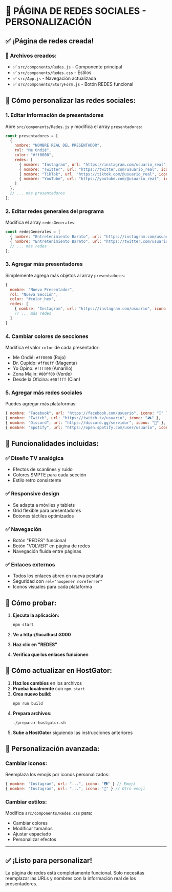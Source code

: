 # 📱 PÁGINA DE REDES SOCIALES - PERSONALIZACIÓN

## ✅ ¡Página de redes creada!

### 📁 Archivos creados:
- ✅ `src/components/Redes.js` - Componente principal
- ✅ `src/components/Redes.css` - Estilos
- ✅ `src/App.js` - Navegación actualizada
- ✅ `src/components/StoryForm.js` - Botón REDES funcional

## 🔧 Cómo personalizar las redes sociales:

### 1. Editar información de presentadores
Abre `src/components/Redes.js` y modifica el array `presentadores`:

```javascript
const presentadores = [
  {
    nombre: "NOMBRE REAL DEL PRESENTADOR",
    rol: "Me Ondié",
    color: "#ff0000",
    redes: [
      { nombre: "Instagram", url: "https://instagram.com/usuario_real", icono: "📷" },
      { nombre: "Twitter", url: "https://twitter.com/usuario_real", icono: "🐦" },
      { nombre: "TikTok", url: "https://tiktok.com/@usuario_real", icono: "🎵" },
      { nombre: "YouTube", url: "https://youtube.com/@usuario_real", icono: "📺" }
    ]
  },
  // ... más presentadores
];
```

### 2. Editar redes generales del programa
Modifica el array `redesGenerales`:

```javascript
const redesGenerales = [
  { nombre: "Entretenimiento Barato", url: "https://instagram.com/usuario_real", icono: "📷", plataforma: "Instagram" },
  { nombre: "Entretenimiento Barato", url: "https://twitter.com/usuario_real", icono: "🐦", plataforma: "Twitter" },
  // ... más redes
];
```

### 3. Agregar más presentadores
Simplemente agrega más objetos al array `presentadores`:

```javascript
{
  nombre: "Nuevo Presentador",
  rol: "Nueva Sección",
  color: "#color_hex",
  redes: [
    { nombre: "Instagram", url: "https://instagram.com/usuario", icono: "📷" },
    // ... más redes
  ]
}
```

### 4. Cambiar colores de secciones
Modifica el valor `color` de cada presentador:
- Me Ondié: `#ff0000` (Rojo)
- Dr. Cupido: `#ff00ff` (Magenta)
- Yo Opino: `#ffff00` (Amarillo)
- Zona Majin: `#00ff00` (Verde)
- Desde la Oficina: `#00ffff` (Cian)

### 5. Agregar más redes sociales
Puedes agregar más plataformas:

```javascript
{ nombre: "Facebook", url: "https://facebook.com/usuario", icono: "👥" },
{ nombre: "Twitch", url: "https://twitch.tv/usuario", icono: "🎮" },
{ nombre: "Discord", url: "https://discord.gg/servidor", icono: "💬" },
{ nombre: "Spotify", url: "https://open.spotify.com/user/usuario", icono: "🎵" }
```

## 🎯 Funcionalidades incluidas:

### ✅ Diseño TV analógica
- Efectos de scanlines y ruido
- Colores SMPTE para cada sección
- Estilo retro consistente

### ✅ Responsive design
- Se adapta a móviles y tablets
- Grid flexible para presentadores
- Botones táctiles optimizados

### ✅ Navegación
- Botón "REDES" funcional
- Botón "VOLVER" en página de redes
- Navegación fluida entre páginas

### ✅ Enlaces externos
- Todos los enlaces abren en nueva pestaña
- Seguridad con `rel="noopener noreferrer"`
- Iconos visuales para cada plataforma

## 🚀 Cómo probar:

1. **Ejecuta la aplicación:**
   ```bash
   npm start
   ```

2. **Ve a http://localhost:3000**

3. **Haz clic en "REDES"**

4. **Verifica que los enlaces funcionen**

## 📱 Cómo actualizar en HostGator:

1. **Haz los cambios** en los archivos
2. **Prueba localmente** con `npm start`
3. **Crea nuevo build:**
   ```bash
   npm run build
   ```
4. **Prepara archivos:**
   ```bash
   ./preparar-hostgator.sh
   ```
5. **Sube a HostGator** siguiendo las instrucciones anteriores

## 🎨 Personalización avanzada:

### Cambiar iconos:
Reemplaza los emojis por iconos personalizados:
```javascript
{ nombre: "Instagram", url: "...", icono: "📷" } // Emoji
{ nombre: "Instagram", url: "...", icono: "🔗" } // Otro emoji
```

### Cambiar estilos:
Modifica `src/components/Redes.css` para:
- Cambiar colores
- Modificar tamaños
- Ajustar espaciado
- Personalizar efectos

---

## ✅ ¡Listo para personalizar!

La página de redes está completamente funcional. Solo necesitas reemplazar las URLs y nombres con la información real de los presentadores.
